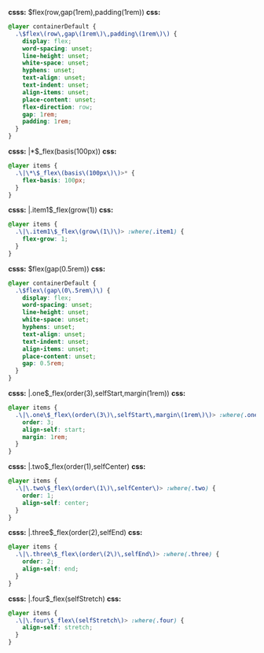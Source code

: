 **csss:** $flex(row,gap(1rem),padding(1rem))
**css:**
```css
@layer containerDefault {
  .\$flex\(row\,gap\(1rem\)\,padding\(1rem\)\) {
    display: flex;
    word-spacing: unset;
    line-height: unset;
    white-space: unset;
    hyphens: unset;
    text-align: unset;
    text-indent: unset;
    align-items: unset;
    place-content: unset;
    flex-direction: row;
    gap: 1rem;
    padding: 1rem;
  }
}
```

**csss:** |*$_flex(basis(100px))
**css:**
```css
@layer items {
  .\|\*\$_flex\(basis\(100px\)\)>* {
    flex-basis: 100px;
  }
}
```

**csss:** |.item1$_flex(grow(1))
**css:**
```css
@layer items {
  .\|\.item1\$_flex\(grow\(1\)\)> :where(.item1) {
    flex-grow: 1;
  }
}
```

**csss:** $flex(gap(0.5rem))
**css:**
```css
@layer containerDefault {
  .\$flex\(gap\(0\.5rem\)\) {
    display: flex;
    word-spacing: unset;
    line-height: unset;
    white-space: unset;
    hyphens: unset;
    text-align: unset;
    text-indent: unset;
    align-items: unset;
    place-content: unset;
    gap: 0.5rem;
  }
}
```

**csss:** |.one$_flex(order(3),selfStart,margin(1rem))
**css:**
```css
@layer items {
  .\|\.one\$_flex\(order\(3\)\,selfStart\,margin\(1rem\)\)> :where(.one) {
    order: 3;
    align-self: start;
    margin: 1rem;
  }
}
```

**csss:** |.two$_flex(order(1),selfCenter)
**css:**
```css
@layer items {
  .\|\.two\$_flex\(order\(1\)\,selfCenter\)> :where(.two) {
    order: 1;
    align-self: center;
  }
}
```

**csss:** |.three$_flex(order(2),selfEnd)
**css:**
```css
@layer items {
  .\|\.three\$_flex\(order\(2\)\,selfEnd\)> :where(.three) {
    order: 2;
    align-self: end;
  }
}
```

**csss:** |.four$_flex(selfStretch)
**css:**
```css
@layer items {
  .\|\.four\$_flex\(selfStretch\)> :where(.four) {
    align-self: stretch;
  }
}
```